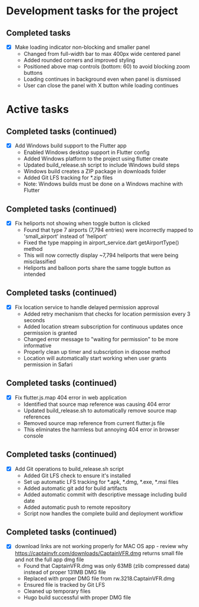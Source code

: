 # Development tasks for the project

## Completed tasks

- [x] Make loading indicator non-blocking and smaller panel
  - Changed from full-width bar to max 400px wide centered panel
  - Added rounded corners and improved styling
  - Positioned above map controls (bottom: 60) to avoid blocking zoom buttons
  - Loading continues in background even when panel is dismissed
  - User can close the panel with X button while loading continues

# Active tasks

## Completed tasks (continued)

- [x] Add Windows build support to the Flutter app
  - Enabled Windows desktop support in Flutter config
  - Added Windows platform to the project using flutter create
  - Updated build_release.sh script to include Windows build steps
  - Windows build creates a ZIP package in downloads folder
  - Added Git LFS tracking for *.zip files
  - Note: Windows builds must be done on a Windows machine with Flutter

## Completed tasks (continued)

- [x] Fix heliports not showing when toggle button is clicked
  - Found that type 7 airports (7,794 entries) were incorrectly mapped to 'small_airport' instead of 'heliport'
  - Fixed the type mapping in airport_service.dart getAirportType() method
  - This will now correctly display ~7,794 heliports that were being misclassified
  - Heliports and balloon ports share the same toggle button as intended

## Completed tasks (continued)

- [x] Fix location service to handle delayed permission approval
  - Added retry mechanism that checks for location permission every 3 seconds
  - Added location stream subscription for continuous updates once permission is granted
  - Changed error message to "waiting for permission" to be more informative
  - Properly clean up timer and subscription in dispose method
  - Location will automatically start working when user grants permission in Safari

## Completed tasks (continued)

- [x] Fix flutter.js.map 404 error in web application
  - Identified that source map reference was causing 404 error
  - Updated build_release.sh to automatically remove source map references
  - Removed source map reference from current flutter.js file
  - This eliminates the harmless but annoying 404 error in browser console

## Completed tasks (continued)

- [x] Add Git operations to build_release.sh script
  - Added Git LFS check to ensure it's installed
  - Set up automatic LFS tracking for *.apk, *.dmg, *.exe, *.msi files
  - Added automatic git add for build artifacts
  - Added automatic commit with descriptive message including build date
  - Added automatic push to remote repository
  - Script now handles the complete build and deployment workflow

## Completed tasks (continued)

- [x] download links are not working properly for MAC OS app - review why https://captainvfr.com/downloads/CaptainVFR.dmg returns small file and not the full app dmg file
  - Found that CaptainVFR.dmg was only 63MB (zlib compressed data) instead of proper 131MB DMG file
  - Replaced with proper DMG file from rw.3218.CaptainVFR.dmg
  - Ensured file is tracked by Git LFS
  - Cleaned up temporary files
  - Hugo build successful with proper DMG file